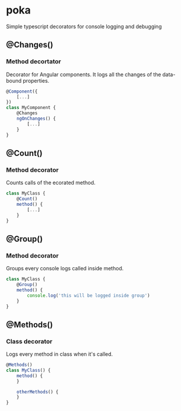 # poka
Simple typescript decorators for console logging and debugging

## @Changes()
### Method decortator
Decorator for Angular components. It logs all the changes of the data-bound properties.

```javascript
@Component({
    [...]
})
class MyComponent {
    @Changes
    ngOnChanges() {
        [...]
    }
}
```

## @Count()
### Method decorator
Counts calls of the ecorated method.

```javascript
class MyClass {
    @Count()
    method() {
        [...]
    }
}
```

## @Group()
### Method decorator
Groups every console logs called inside method.

```javascript
class MyClass {
    @Group()
    method() {
        console.log('this will be logged inside group')
    }
}
```

## @Methods()
### Class decorator
Logs every method in class when it's called.

```javascript
@Methods()
class MyClass() {
    method() {
    }

    otherMethods() {
    }
}
```